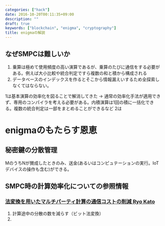```yaml
---
categories: ["hack"]
date: 2016-10-20T00:11:35+09:00
description: ""
draft: true
keywords: ["blockchain", "enigma", "cryptography"]
title: enigmaの解説
---
```


## なぜSMPCは難しいか

1. 乗算は極めて使用頻度の高い演算であるが、乗算のたびに通信をする必要がある。例えば大小比較や統合判定ですら複数の和と積から構成される
2. データベースのインデックスを作るとそこから情報漏えいするため全探索しなくてはならない。

1は基本演算の効率化を図ることで解消してきた -> 通常の効率化手法が適用できず、専用のコンパイラを考える必要がある。内積演算は1回の積に一括化できる。複数の統合判定は一部をまとめることができるなど
2は

# enigmaのもたらす恩恵

## 秘密鍵の分散管理

MのうちNが賛成したときのみ、送金(あるいはコンピュテーションの実行。IoTデバイスの操作も含む)ができる。

## SMPC時の計算効率化についての参照情報

### [法変換を用いたマルチパーティ計算の通信コストの削減 Ryo Kato][cost_reduction]
 1. 計算途中の分散の数を減らす（ビット法変換）
 2.



[cost_reduction]: http://ir.lib.uec.ac.jp/infolib/user_contents/9000000780/9000000780.pdf
